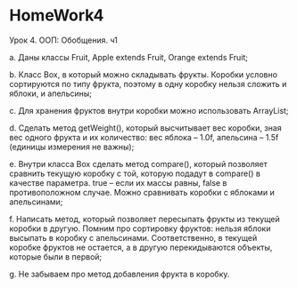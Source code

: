 # HomeWork4
Урок 4. ООП: Обобщения. ч1

a. Даны классы Fruit, Apple extends Fruit, Orange extends Fruit;

b. Класс Box, в который можно складывать фрукты. Коробки условно сортируются по типу фрукта,
поэтому в одну коробку нельзя сложить и яблоки, и апельсины;

c. Для хранения фруктов внутри коробки можно использовать ArrayList;

d. Сделать метод getWeight(), который высчитывает вес коробки, зная вес одного фрукта и их количество:
вес яблока – 1.0f, апельсина – 1.5f (единицы измерения не важны);

e. Внутри класса Box сделать метод compare(), который позволяет сравнить текущую коробку с той, которую
подадут в compare() в качестве параметра. true – если их массы равны, false в противоположном случае.
Можно сравнивать коробки с яблоками и апельсинами;

f. Написать метод, который позволяет пересыпать фрукты из текущей коробки в другую.
Помним про сортировку фруктов: нельзя яблоки высыпать в коробку с апельсинами.
Соответственно, в текущей коробке фруктов не остается, а в другую перекидываются объекты, которые были в первой;

g. Не забываем про метод добавления фрукта в коробку.
